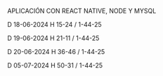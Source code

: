 APLICACIÓN CON REACT NATIVE, NODE Y MYSQL

D 18-06-2024 H 15-24 / 1-44-25

D 19-06-2024 H 21-11 / 1-44-25

D 20-06-2024 H 36-46 / 1-44-25

D 05-07-2024 H 50-31 / 1-44-25
